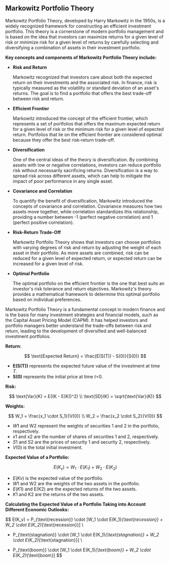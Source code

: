 ## **Markowitz Portfolio Theory**

Markowitz Portfolio Theory, developed by Harry Markowitz in the 1950s, is a widely recognized framework for constructing an efficient investment portfolio. This theory is a cornerstone of modern portfolio management and is based on the idea that investors can maximize returns for a given level of risk or minimize risk for a given level of returns by carefully selecting and diversifying a combination of assets in their investment portfolio.

**Key concepts and components of Markowitz Portfolio Theory include:**

- **Risk and Return**
    
    Markowitz recognized that investors care about both the expected return on their investments and the associated risk. In finance, risk is typically measured as the volatility or standard deviation of an asset's returns. The goal is to find a portfolio that offers the best trade-off between risk and return.
    
- **Efficient Frontier**
    
    Markowitz introduced the concept of the efficient frontier, which represents a set of portfolios that offers the maximum expected return for a given level of risk or the minimum risk for a given level of expected return. Portfolios that lie on the efficient frontier are considered optimal because they offer the best risk-return trade-off.
    
- **Diversification**
    
    One of the central ideas of the theory is diversification. By combining assets with low or negative correlations, investors can reduce portfolio risk without necessarily sacrificing returns. Diversification is a way to spread risk across different assets, which can help to mitigate the impact of poor performance in any single asset.
    
- **Covariance and Correlation**
    
    To quantify the benefit of diversification, Markowitz introduced the concepts of covariance and correlation. Covariance measures how two assets move together, while correlation standardizes this relationship, providing a number between -1 (perfect negative correlation) and 1 (perfect positive correlation).
    
- **Risk-Return Trade-Off**
    
    Markowitz Portfolio Theory shows that investors can choose portfolios with varying degrees of risk and return by adjusting the weight of each asset in their portfolio. As more assets are combined, risk can be reduced for a given level of expected return, or expected return can be increased for a given level of risk.
    
- **Optimal Portfolio**
    
    The optimal portfolio on the efficient frontier is the one that best suits an investor's risk tolerance and return objectives. Markowitz's theory provides a mathematical framework to determine this optimal portfolio based on individual preferences.

Markowitz Portfolio Theory is a fundamental concept in modern finance and is the basis for many investment strategies and financial models, such as the Capital Asset Pricing Model (CAPM). It has helped investors and portfolio managers better understand the trade-offs between risk and return, leading to the development of diversified and well-balanced investment portfolios.

**Return:**

$$
\text{Expected Return} = \frac{E(S(T)) - S(0)}{S(0)}
$$

- **E(S(T))** represents the expected future value of the investment at time *T*.
- **S(0)** represents the initial price at time *t*=0.

**Risk:**

$$
\text{Var}(K) = E((K - E(K))^2) \\
\text{SD}(K) = \sqrt{\text{Var}(K)}
$$

**Weights:**

$$
W_1 = \frac{x_1 \cdot S_1}{V(0)} \\
W_2 = \frac{x_2 \cdot S_2}{V(0)}
$$

- *W*1 and W2 represent the weights of securities 1 and 2 in the portfolio, respectively.
- *x*1 and x2 are the number of shares of securities 1 and 2, respectively.
- *S*1 and S2 are the prices of security 1 and security 2, respectively.
- *V*(0) is the total initial investment.

**Expected Value of a Portfolio:**

$$
E(K_v) = W_1 \cdot E(K_1) + W_2 \cdot E(K_2)
$$

- *E*(*Kv*) is the expected value of the portfolio.
- *W*1 and W2 are the weights of the two assets in the portfolio.
- *E*(*K*1) and E(K2) are the expected returns of the two assets.
- *K*1 and K2 are the returns of the two assets.

**Calculating the Expected Value of a Portfolio Taking into Account Different Economic Outlooks:**

$$
E(K_v) = P_{\text{recession}} \cdot [W_1 \cdot E(K_1)_{\text{recession}} + W_2 \cdot E(K_2)_{\text{recession}}] \\

+ P_{\text{stagnation}} \cdot [W_1 \cdot E(K_1)_{\text{stagnation}} + W_2 \cdot E(K_2)_{\text{stagnation}}] \\

+ P_{\text{boom}} \cdot [W_1 \cdot E(K_1)_{\text{boom}} + W_2 \cdot E(K_2)_{\text{boom}]
$$
